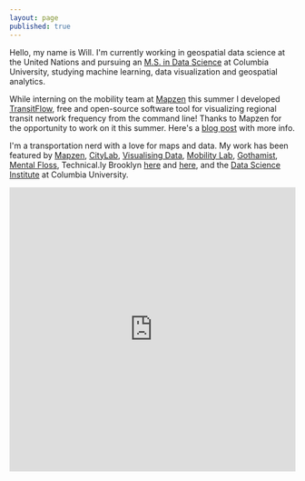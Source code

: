```yaml
---
layout: page
published: true
---
```


Hello, my name is Will. I'm currently working in geospatial data science at the United Nations and pursuing an [M.S. in Data Science](http://datascience.columbia.edu/master-of-science-in-data-science) at Columbia University, studying machine learning, data visualization and geospatial analytics. 

While interning on the mobility team at [Mapzen](https://www.mapzen.com) this summer I developed [TransitFlow](https://github.com/transitland/transitland-processing-animation), free and open-source software tool for visualizing regional transit network frequency from the command line! Thanks to Mapzen for the opportunity to work on it this summer. Here's a [blog post](https://mapzen.com/blog/animating-transitland/) with more info.

I'm a transportation nerd with a love for maps and data. My work has been featured by [Mapzen](https://mapzen.com/blog/animating-transitland/), [CityLab](https://www.citylab.com/transportation/2017/04/groove-out-to-24-hours-of-new-york-transit-with-the-multimodal-symphony/522633/), [Visualising Data](http://www.visualisingdata.com/2017/06/best-visualisation-web-april-2017/), [Mobility Lab](https://mobilitylab.org/2017/04/11/nyc-visualization-transit-options/), [Gothamist](http://gothamist.com/2017/04/05/soothing_taxi_video.php), [Mental Floss](http://mentalfloss.com/article/90017/what-24-hours-new-york-city-subway-travel-looks), Technical.ly Brooklyn [here](https://technical.ly/brooklyn/2017/03/28/nyc-taxi-trips-map-will-geary/) and [here](http://technical.ly/brooklyn/2016/12/12/brooklyn-daycare-deserts-map/?utm_content=bufferff628&utm_medium=social&utm_source=twitter.com&utm_campaign=buffer), and the [Data Science Institute](http://datascience.columbia.edu/) at Columbia University.

<iframe src="https://player.vimeo.com/video/194378581?title=0&portrait=0" style="width:100%;height:500px;" frameborder="0" webkitallowfullscreen mozallowfullscreen allowfullscreen></iframe>
